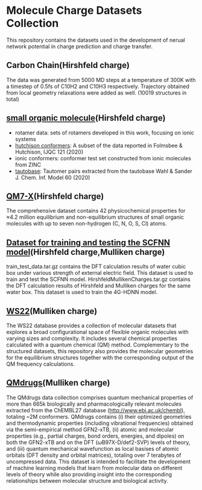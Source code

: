 # Molecule Charge Datasets Collection
This repository contains the datasets used in the development of nerual network potential in charge prediction and charge transfer.
## Carbon Chain(Hirshfeld charge)
The data was generated from 5000 MD steps at a temperature of 300K with a timestep of 0.5fs of C10H2 and C10H3 respectively. Trajectory obtained from local geometry relaxations were added as well. (10019 structures in total) 
## [small organic molecule](https://pubs.acs.org/doi/10.1021/acs.jctc.1c00821)(Hirshfeld charge)
 - rotamer data:  sets of rotamers developed in this work, focusing on ionic systems 
 - [hutchison conformers](https://github.com/ghutchis/conformer-benchmark):  A subset of the data reported in Folmsbee & Hutchison, IJQC 121 (2020)
 - ionic conformers:  conformer test set constructed from ionic molecules from ZINC
 - [tautobase](https://github.com/WahlOya/Tautobase):  Tautomer pairs extracted from the tautobase Wahl & Sander J. Chem. Inf. Model 60 (2020)

## [QM7-X](https://zenodo.org/record/4288677)(Hirshfeld charge)
The comprehensive dataset contains 42 physicochemical properties for ≈4.2 million equilibrium and non-equilibrium structures of small organic molecules with up to seven non-hydrogen (C, N, O, S, Cl) atoms.

## [Dataset for training and testing the SCFNN model](https://zenodo.org/record/5760191#.ZAshuhVBzBU)(Hirshfeld charge,Mulliken charge)  
train_test_data.tar.gz contains the DFT calculation results of water cubic box under various strength of external electric field. This dataset is used to train and test the SCFNN model. HirshfeldMullikenCharges.tar.gz contains the DFT calculation results of Hirshfeld and Mulliken charges for the same water box. This dataset is used to train the 4G-HDNN model.

## [WS22](https://zenodo.org/record/7032334#.ZAXDdD1BzBU)(Mulliken charge)    
The WS22 database provides a collection of molecular datasets that explores a broad configurational space of flexible organic molecules with varying sizes and complexity. It includes several chemical properties calculated with a quantum chemical (QM) method. Complementary to the structured datasets, this repository also provides the molecular geometries for the equilibrium structures together with the corresponding output of the QM frequency calculations. 

## [QMdrugs](https://doi.org/10.3929/ethz-b-000482129)(Mulliken charge)  
The QMdrugs data collection comprises quantum mechanical properties of more than 665k biologically and pharmacologically relevant molecules extracted from the ChEMBL27 database (http://www.ebi.ac.uk/chembl), totaling ~2M conformers. QMdrugs contains (i) their optimized geometries and thermodynamic properties (including vibrational frequencies) obtained via the semi-empirical method GFN2-xTB, (ii) atomic and molecular properties (e.g., partial charges, bond orders, energies, and dipoles) on both the GFN2-xTB and on the DFT (ωB97X-D/def2-SVP) levels of theory, and (iii) quantum mechanical wavefunction as local basises of atomic orbitals (DFT density and orbital matrices), totaling over 7 terabytes of uncompressed data. This dataset is intended to facilitate the development of machine learning models that learn from molecular data on different levels of theory while also providing insight into the corresponding relationships between molecular structure and biological activity.
